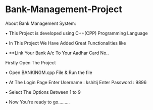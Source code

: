 # Bank-Management-Project




About Bank Management System:

• This Project is developed using C++(CPP) Programming Language

• In This Project We Have Added Great Functionalities like

• **Link Your Bank A/c To Your Aadhar Card No..

Firstly Open The Project

• Open BANKINGM.cpp File & Run the file

• At The Login Page 
   Enter Username : kshitij
   Enter Password : 9896

• Select The Options Between 1 to 9

• Now You're ready to go.........


 
